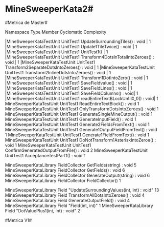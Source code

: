 # MineSweeperKata2#

#Metrica de Master#

Namespace	Type	Member		Cyclomatic Complexity

|MineSweeperKataTestUnit	UnitTest1	UpdateSurroundingTiles() : void		|	      	1
|MineSweeperKataTestUnit	UnitTest1	Update1TileTwice() : void				  |         1
|MineSweeperKataTestUnit	UnitTest1	UnitTest1()					                      |	1
|MineSweeperKataTestUnit	UnitTest1	Transform4DotsInTotalIntoZeroes() : void	|	1
|MineSweeperKataTestUnit	UnitTest1	Transform2SeparateDotsIntoZeroes() : void	|	1
|MineSweeperKataTestUnit	UnitTest1	Transform2InlineDotsIntoZeroes() : void	|		1
|MineSweeperKataTestUnit	UnitTest1	Transform1DotIntoZero() : void	|			      1
|MineSweeperKataTestUnit	UnitTest1	SaveFieldvalue() : void		|			            1
|MineSweeperKataTestUnit	UnitTest1	SaveFieldLines() : void		|		            	1
|MineSweeperKataTestUnit	UnitTest1	SaveFieldColumns() : void|	            		1
|MineSweeperKataTestUnit	UnitTest1	readEntireTextBLockUntil0_0() : void|		  	1
MineSweeperKataTestUnit	UnitTest1	ReadEntireTextBlock() : void				        1
MineSweeperKataTestUnit	UnitTest1	OnlyTransformDotsIntoZeroes() : void		  	1
MineSweeperKataTestUnit	UnitTest1	GenerateSingleMineOutput() : void		      	1
MineSweeperKataTestUnit	UnitTest1	GenerateInputField() : void			          	1
MineSweeperKataTestUnit	UnitTest1	Generate2FieldsFromText() : void		      	1
MineSweeperKataTestUnit	UnitTest1	Generate1OutputFieldFromText() : void		  	1
MineSweeperKataTestUnit	UnitTest1	Generate1FieldFromText() : void			      	1
MineSweeperKataTestUnit	UnitTest1	DoNotTransform1AsteriskIntoZeroe() : void		1
MineSweeperKataTestUnit	UnitTest1	ConfirmGeneratedOutputFromFile() : void			2
MineSweeperKataTestUnit	UnitTest1	AcceptanceTestPart1() : void			        	1

MineSweeperKataLibrary	FieldCollector	GetFields(string) : void			      	5
MineSweeperKataLibrary	FieldCollector	GetFields() : void				          	6
MineSweeperKataLibrary	FieldCollector	GenerateOutput(string) : void			  	6
MineSweeperKataLibrary	FieldCollector	FieldCollector()				            	1

MineSweeperKataLibrary	Field	"UpdateSurroundingValues(int, int) : void"		 	13
MineSweeperKataLibrary	Field	TransformAllDotsIntoZeroes() : void			      	4
MineSweeperKataLibrary	Field	GenerateOutputField() : void				          	4
MineSweeperKataLibrary	Field	"Field(int, int)"					                    	1
MineSweeperKataLibrary	Field	"DotValuePlus1(int, int) : void"				        2


#Metrica V1#

